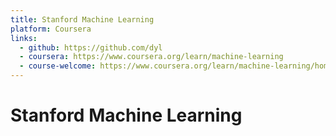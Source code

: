 ```yaml
---
title: Stanford Machine Learning
platform: Coursera
links:
  - github: https://github.com/dyl
  - coursera: https://www.coursera.org/learn/machine-learning
  - course-welcome: https://www.coursera.org/learn/machine-learning/home/welcome
---
```

# Stanford Machine Learning